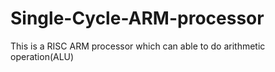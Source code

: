 # Single-Cycle-ARM-processor
This is a RISC ARM processor which can able to do arithmetic operation(ALU)
